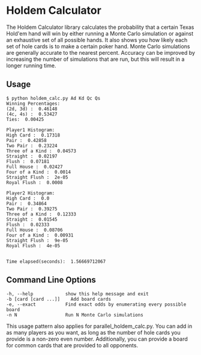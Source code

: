 Holdem Calculator
=================

The Holdem Calculator library calculates the probability that a certain Texas Hold'em hand will win by either running a Monte Carlo simulation or against an exhaustive set of all possible hands. It also shows you how likely each set of hole cards is to make a certain poker hand. Monte Carlo simulations are generally accurate to the nearest percent. Accuracy can be improved by increasing the number of simulations that are run, but this will result in a longer running time.

Usage
-----

	$ python holdem_calc.py Ad Kd Qc Qs
	Winning Percentages:
	(2d, 3d) :  0.46148
	(4c, 4s) :  0.53427
	Ties:  0.00425

	Player1 Histogram:
	High Card :  0.17318
	Pair :  0.42858
	Two Pair :  0.23224
	Three of a Kind :  0.04573
	Straight :  0.02197
	Flush :  0.07181
	Full House :  0.02427
	Four of a Kind :  0.0014
	Straight Flush :  2e-05
	Royal Flush :  0.0008

	Player2 Histogram:
	High Card :  0.0
	Pair :  0.34864
	Two Pair :  0.39275
	Three of a Kind :  0.12333
	Straight :  0.01545
	Flush :  0.02333
	Full House :  0.08706
	Four of a Kind :  0.00931
	Straight Flush :  9e-05
	Royal Flush :  4e-05


	Time elapsed(seconds):  1.56669712067

Command Line Options
--------------------

	-h, --help            show this help message and exit
	-b [card [card ...]]	Add board cards
	-e, --exact           Find exact odds by enumerating every possible board
	-n N                  Run N Monte Carlo simulations


This usage pattern also applies for parallel_holdem_calc.py. You can add in as many players as you want, as long as the number of hole cards you provide is a non-zero even number. Additionally, you
can provide a board for common cards that are provided to all opponents.
